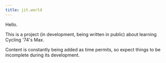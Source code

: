```yaml
---
title: jit.world
---
```

Hello.

This is a project (in development, being written in public) about learning Cycling '74's Max.

Content is constantly being added as time permits, so expect things to be incomplete during its development.